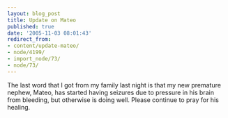 ```yaml
---
layout: blog_post
title: Update on Mateo
published: true
date: '2005-11-03 08:01:43'
redirect_from:
- content/update-mateo/
- node/4199/
- import_node/73/
- node/73/
---
```


The last word that I got from my family last night is that my new premature nephew, Mateo, has started having seizures due to pressure in his brain from bleeding, but otherwise is doing well. Please continue to pray for his healing.
